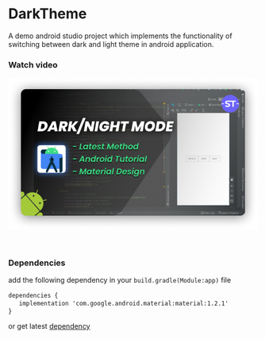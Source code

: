 # DarkTheme
A demo android studio project which implements the functionality of switching between dark and light theme in android application.

### Watch video
[![Dark theme implementation on android app](app/src/main/res/drawable/thumbnil_small.png)](https://www.youtube.com/watch?v=bWLnf2nqTl4)

<br/>
<h3>Dependencies</h3>

add the following dependency in your ```build.gradle(Module:app)``` file

```
dependencies {
   implementation 'com.google.android.material:material:1.2.1'
}
```

or get latest [dependency](https://material.io/develop/android/docs/getting-started) 

